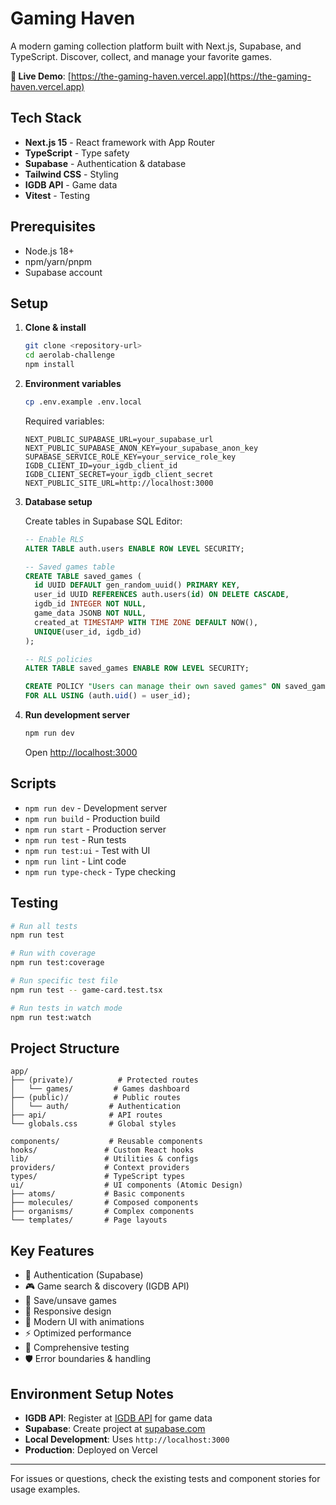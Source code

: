 # Gaming Haven

A modern gaming collection platform built with Next.js, Supabase, and TypeScript. Discover, collect, and manage your favorite games.

**🚀 Live Demo**: [https://the-gaming-haven.vercel.app](https://the-gaming-haven.vercel.app)

## Tech Stack

- **Next.js 15** - React framework with App Router
- **TypeScript** - Type safety
- **Supabase** - Authentication & database
- **Tailwind CSS** - Styling
- **IGDB API** - Game data
- **Vitest** - Testing

## Prerequisites

- Node.js 18+
- npm/yarn/pnpm
- Supabase account

## Setup

1. **Clone & install**

   ```bash
   git clone <repository-url>
   cd aerolab-challenge
   npm install
   ```

2. **Environment variables**

   ```bash
   cp .env.example .env.local
   ```

   Required variables:

   ```env
   NEXT_PUBLIC_SUPABASE_URL=your_supabase_url
   NEXT_PUBLIC_SUPABASE_ANON_KEY=your_supabase_anon_key
   SUPABASE_SERVICE_ROLE_KEY=your_service_role_key
   IGDB_CLIENT_ID=your_igdb_client_id
   IGDB_CLIENT_SECRET=your_igdb_client_secret
   NEXT_PUBLIC_SITE_URL=http://localhost:3000
   ```

3. **Database setup**

   Create tables in Supabase SQL Editor:

   ```sql
   -- Enable RLS
   ALTER TABLE auth.users ENABLE ROW LEVEL SECURITY;

   -- Saved games table
   CREATE TABLE saved_games (
     id UUID DEFAULT gen_random_uuid() PRIMARY KEY,
     user_id UUID REFERENCES auth.users(id) ON DELETE CASCADE,
     igdb_id INTEGER NOT NULL,
     game_data JSONB NOT NULL,
     created_at TIMESTAMP WITH TIME ZONE DEFAULT NOW(),
     UNIQUE(user_id, igdb_id)
   );

   -- RLS policies
   ALTER TABLE saved_games ENABLE ROW LEVEL SECURITY;

   CREATE POLICY "Users can manage their own saved games" ON saved_games
   FOR ALL USING (auth.uid() = user_id);
   ```

4. **Run development server**

   ```bash
   npm run dev
   ```

   Open [http://localhost:3000](http://localhost:3000)

## Scripts

- `npm run dev` - Development server
- `npm run build` - Production build
- `npm run start` - Production server
- `npm run test` - Run tests
- `npm run test:ui` - Test with UI
- `npm run lint` - Lint code
- `npm run type-check` - Type checking

## Testing

```bash
# Run all tests
npm run test

# Run with coverage
npm run test:coverage

# Run specific test file
npm run test -- game-card.test.tsx

# Run tests in watch mode
npm run test:watch
```

## Project Structure

```
app/
├── (private)/          # Protected routes
│   └── games/         # Games dashboard
├── (public)/          # Public routes
│   └── auth/         # Authentication
├── api/              # API routes
└── globals.css       # Global styles

components/           # Reusable components
hooks/               # Custom React hooks
lib/                 # Utilities & configs
providers/           # Context providers
types/               # TypeScript types
ui/                  # UI components (Atomic Design)
├── atoms/           # Basic components
├── molecules/       # Composed components
├── organisms/       # Complex components
└── templates/       # Page layouts
```

## Key Features

- 🔐 Authentication (Supabase)
- 🎮 Game search & discovery (IGDB API)
- 💾 Save/unsave games
- 📱 Responsive design
- 🎨 Modern UI with animations
- ⚡ Optimized performance
- 🧪 Comprehensive testing
- 🛡️ Error boundaries & handling

## Environment Setup Notes

- **IGDB API**: Register at [IGDB API](https://api.igdb.com) for game data
- **Supabase**: Create project at [supabase.com](https://supabase.com)
- **Local Development**: Uses `http://localhost:3000`
- **Production**: Deployed on Vercel

---

For issues or questions, check the existing tests and component stories for usage examples.
